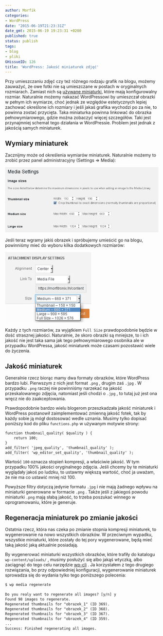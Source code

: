 ```yaml
---
author: Morfik
categories:
- WordPress
date: "2015-06-19T21:23:31Z"
date_gmt: 2015-06-19 19:23:31 +0200
published: true
status: publish
tags:
- blog
- pliki
GHissueID: 126
title: 'WordPress: Jakość miniaturek zdjęć'
---
```


Przy umieszczaniu zdjęć czy też różnego rodzaju grafik na blogu, możemy zauważyć, że owe fotki nie
są umieszczane w postach w oryginalnych rozmiarach. Zamiast nich są [używane
miniaturki](https://codex.wordpress.org/Post_Thumbnails), które mają konfigurowalny rozmiar.
Naturalnie możemy nakazać WordPressowi by umieszczał obrazki w pełnym ich wymiarze, choć jednak ze
względów estetycznych lepiej zachować określone ich rozmiary i jeśli jakaś grafika wychodzi po za
nie, to powinna zostać przycięta. Taka miniaturka powinna linkować do obrazka pełnowymiarowego,
gdzie można zobaczyć więcej szczegółów. Taki jest przynajmniej schemat tego działania w WordPressie.
Problem jest jednak z jakością samych miniaturek.

<!--more-->
## Wymiary miniaturek

Zacznijmy może od określenia wymiarów miniaturek. Naturalnie możemy to zrobić przez panel
administracyjny (Settings => Media):

![](/img/2015/06/1.wordpress-jakosc-miniaturek-ustawienia.png#big)

Jeśli teraz wgramy jakiś obrazek i spróbujemy umieścić go na blogu, powinniśmy mieć do wyboru kilka
dodatkowych rozmiarów:

![](/img/2015/06/2.wordpress-jakosc-miniaturek-rozmiar.png#small)

Każdy z tych rozmiarów, za wyjątkiem `Full Size` prawdopodobnie będzie w dość strasznej jakości.
Naturalnie, że skoro obrazki są mniejsze, to i ich jakość nie jest taka sama jak tego
pełnowymiarowego osobnika ale w przypadku WordPressa, jakość miniaturek może czasami pozostawić
wiele do życzenia.

## Jakość miniaturek

Generalnie rzecz biorąc mamy dwa formaty obrazków, które WordPress bardzo lubi. Pierwszym z nich
jest format `.png` , drugim zaś `.jpg` . W przypadku `.png` raczej nie powinniśmy narzekać na jakość
przeskalowanego zdjęcia, natomiast jeśli chodzi o `.jpg` , to tutaj już jest ona wręcz nie do
zaakceptowania.

Prawdopodobnie bardzo wielu blogerom przeszkadzała jakość miniaturek i WordPress postanowił
zaimplementować zmienną jakość fotek, tak by każdy sobie ją mógł dostosować wedle uznania. Musimy
tylko dopisać poniższy kod do pliku `functions.php` w używanym motywie strony:

    function thumbnail_quality( $quality ) {
        return 100;
    }
    add_filter( 'jpeg_quality', 'thumbnail_quality' );
    add_filter( 'wp_editor_set_quality', 'thumbnail_quality' );

Wartość `100` oznacza stopień kompresji, a właściwie jakość. W tym przypadku 100% jakości
oryginalnego zdjęcia. Jeśli chcemy by te miniaturki wyglądały jakoś po ludzku, to ustawmy większą
wartość, choć ja uważam, że nie ma co ustawić mniej niż 100.

Powyższe filtry dotyczą jedynie formatu `.jpg` i nie mają żadnego wpływu na miniaturki generowane w
formacie `.png` . Także jeśli z jakiegoś powodu miniaturki `.png` mają słabą jakość, to trzeba
poszukać winnego w oprogramowaniu, które je generuje.

## Regeneracja miniaturek po zmianie jakości

Ostatnia rzecz, która nas czeka po zmianie stopnia kompresji miniaturek, to wygenerowanie na nowo
wszystkich obrazków. W przeciwnym wypadku, wszystkie miniaturki, które zostały do tej pory
wygenerowane, będą mieć taką jakość jaką aktualnie posiadają.

By wygenerować miniaturki wszystkich obrazków, które trafiły do katalogu `wp-content/uploads/` ,
musimy posłużyć się albo jakąś wtyczką, albo zaciągnąć do tego celu narzędzie
[wp-cli](/post/wordpress-instalacja-przy-pomocy-wp-cli/) . Ja korzystałem z tego
drugiego rozwiązania, bo przy odpowiedniej konfiguracji, wygenerowanie miniaturek sprowadza się do
wydania tylko tego poniższego polecenia:

    $ wp media regenerate

    Do you realy want to regenerate all images? [y/n] y
    Found 98 images to regenerate.
    Regenerated thumbnails for "obrazek_1" (ID 369).
    Regenerated thumbnails for "obrazek_2" (ID 368).
    Regenerated thumbnails for "obrazek_3" (ID 367).
    Regenerated thumbnails for "obrazek_4" (ID 359).
    ...
    Success: Finished regenerating all images.
